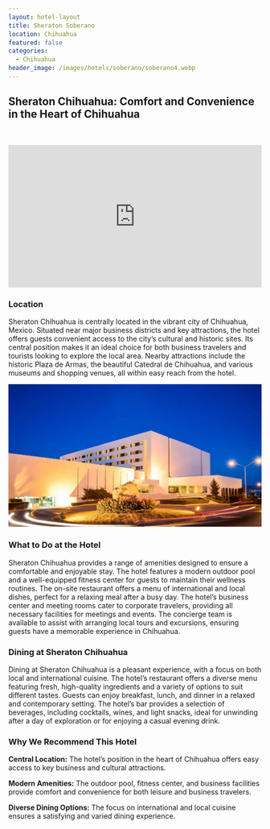 ```yaml
---
layout: hotel-layout
title: Sheraton Soberano
location: Chihuahua
featured: false
categories:
  - Chihuahua
header_image: /images/hotels/soberano/soberano4.webp
---
```

## Sheraton Chihuahua: Comfort and Convenience in the Heart of Chihuahua

&nbsp;

<style>.embed-container { position: relative; padding-bottom: 56.25%; height: 0; overflow: hidden; max-width: 100%; } .embed-container iframe, .embed-container object, .embed-container embed { position: absolute; top: 0; left: 0; width: 100%; height: 100%; }</style>

<div class="embed-container"><iframe src="https://www.youtube.com/embed/bVkJ2xnmzs8" frameborder="0" allowfullscreen=""></iframe></div>

### Location

Sheraton Chihuahua is centrally located in the vibrant city of Chihuahua, Mexico. Situated near major business districts and key attractions, the hotel offers guests convenient access to the city’s cultural and historic sites. Its central position makes it an ideal choice for both business travelers and tourists looking to explore the local area. Nearby attractions include the historic Plaza de Armas, the beautiful Catedral de Chihuahua, and various museums and shopping venues, all within easy reach from the hotel.

![](/images/hotels/soberano/soberano1.webp)

### What to Do at the Hotel

Sheraton Chihuahua provides a range of amenities designed to ensure a comfortable and enjoyable stay. The hotel features a modern outdoor pool and a well-equipped fitness center for guests to maintain their wellness routines. The on-site restaurant offers a menu of international and local dishes, perfect for a relaxing meal after a busy day. The hotel’s business center and meeting rooms cater to corporate travelers, providing all necessary facilities for meetings and events. The concierge team is available to assist with arranging local tours and excursions, ensuring guests have a memorable experience in Chihuahua.

### Dining at Sheraton Chihuahua

Dining at Sheraton Chihuahua is a pleasant experience, with a focus on both local and international cuisine. The hotel’s restaurant offers a diverse menu featuring fresh, high-quality ingredients and a variety of options to suit different tastes. Guests can enjoy breakfast, lunch, and dinner in a relaxed and contemporary setting. The hotel’s bar provides a selection of beverages, including cocktails, wines, and light snacks, ideal for unwinding after a day of exploration or for enjoying a casual evening drink.

### Why We Recommend This Hotel

**Central Location:** The hotel’s position in the heart of Chihuahua offers easy access to key business and cultural attractions.&nbsp;

**Modern Amenities:** The outdoor pool, fitness center, and business facilities provide comfort and convenience for both leisure and business travelers.&nbsp;

**Diverse Dining Options:** The focus on international and local cuisine ensures a satisfying and varied dining experience.&nbsp;

